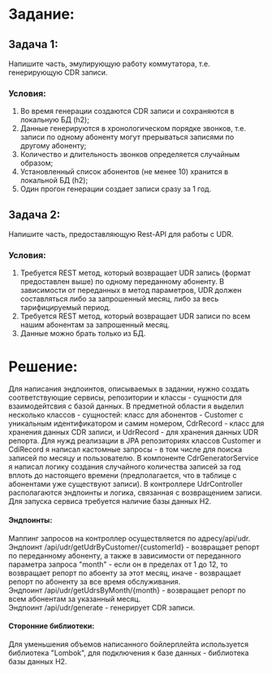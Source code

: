 # Задание:
## Задача 1:
Напишите часть, эмулирующую работу коммутатора, т.е. генерирующую CDR записи.
### Условия:
1.    Во время генерации создаются CDR записи и сохраняются в локальную БД (h2);
2.    Данные генерируются в хронологическом порядке звонков, т.е. записи по одному абоненту могут прерываться записями по другому абоненту;
3.    Количество и длительность звонков определяется случайным образом;
4.    Установленный список абонентов (не менее 10) хранится в локальной БД (h2);
5.    Один прогон генерации создает записи сразу за 1 год.
## Задача 2:
Напишите часть, предоставляющую Rest-API для работы с UDR. 
### Условия:
1.  Требуется REST метод, который возвращает UDR запись (формат предоставлен выше) по одному переданному абоненту. В зависимости от переданных в метод параметров, UDR должен составляться либо за запрошенный месяц, либо за весь тарифицируемый период.
2.  Требуется REST метод, который возвращает UDR записи по всем нашим абонентам за запрошенный месяц.
3.    Данные можно брать только из БД.
# Решение:
Для написания эндпоинтов, описываемых в задании, нужно создать соответствующие сервисы, репозитории и классы - сущности для взаимодейтсвия с базой данных.
В предметной области я выделил несколько классов - сущностей: класс для абонентов - Customer с уникальным идентификатором и самим номером, CdrRecord - класс для хранения данных CDR записи, и UdrRecord - для хранения данных UDR репорта. 
Для нужд реализации в JPA репозиториях классов Customer и CdiRecord я написал кастомные запросы - в том числе для поиска записей по месяцу и пользователю. 
В компоненте CdrGeneratorService я написал логику создания случайного количества записей за год вплоть до настоящего времени (предполагается, что в таблице с абонентами уже существуют записи).
В контроллере UdrController располагаются эндпоинты и логика, связанная с возвращением записи.\
Для запуска сервиса требуется наличие базы данных H2.
#### Эндпоинты:
Маппинг запросов на контроллер осуществляется по адресу/api/udr.\
Эндпоинт /api/udr/getUdrByCustomer/{customerId} -  возвращает репорт по переданному абоненту, а также в зависимости от переданного параметра запроса "month" - если он в пределах от 1 до 12, то возвращает репорт по абоенту за этот месяц, иначе - возвращает репорт по абоненту за все время обслуживания.\
Эндпоинт /api/udr/getUdrsByMonth/{month} - возвращает репорт по всем абонентам за указанный месяц.\
Эндпоинт /api/udr/generate - генерирует CDR записи.
#### Сторонние библиотеки:
Для уменьшения объемов написанного бойлерплейта используется библиотека "Lombok", для подключения к базе данных - библиотека базы данных H2.